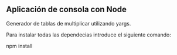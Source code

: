 ## Aplicación de consola con Node

Generador de tablas de multiplicar utilizando yargs.

Para instalar todas las dependecias introduce el siguiente comando: 

npm install